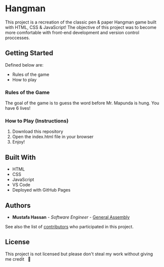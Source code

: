 # Hangman

This project is a recreation of the classic pen & paper Hangman game built with HTML, CSS & JavaScript! The objective of this project was to become more comfortable with front-end development and version control proccesses. 

## Getting Started

Defined below are:
* Rules of the game
* How to play


### Rules of the Game

The goal of the game is to guess the word before Mr. Mapunda is hung. You have 6 lives!


### How to Play (Instructions)

1. Download this repository
2. Open the index.html file in your browser
3. Enjoy!

## Built With

* HTML
* CSS
* JavaScript
* VS Code
* Deployed with GitHub Pages

## Authors

* **Mustafa Hassan** - *Software Engineer* - [General Assembly](https://generalassemb.ly)

See also the list of [contributors](https://github.com/your/project/contributors) who participated in this project.

## License

This project is not licensed but please don't steal my work without giving me credit &nbsp;  :eyes:


